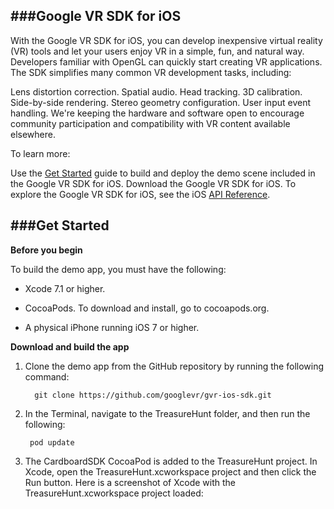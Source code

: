 ###Google VR SDK for iOS
--
With the Google VR SDK for iOS, you can develop inexpensive virtual reality (VR) tools and let your users enjoy VR in a simple, fun, and natural way. Developers familiar with OpenGL can quickly start creating VR applications. The SDK simplifies many common VR development tasks, including:

Lens distortion correction.
Spatial audio.
Head tracking.
3D calibration.
Side-by-side rendering.
Stereo geometry configuration.
User input event handling.
We're keeping the hardware and software open to encourage community participation and compatibility with VR content available elsewhere.

To learn more:

Use the [Get Started](https://developers.google.com/vr/ios/get-started) guide to build and deploy the demo scene included in the Google VR SDK for iOS.
Download the Google VR SDK for iOS.
To explore the Google VR SDK for iOS, see the iOS [API Reference](https://developers.google.com/vr/ios/reference/).


###Get Started 
--
**Before you begin**

To build the demo app, you must have the following:

*  Xcode 7.1 or higher.

*  CocoaPods. To download and install, go to cocoapods.org.

*  A physical iPhone running iOS 7 or higher.



**Download and build the app**

1. Clone the demo app from the GitHub repository by running the following command:

         git clone https://github.com/googlevr/gvr-ios-sdk.git

2. In the Terminal, navigate to the TreasureHunt folder, and then run the following:

        pod update

3. The CardboardSDK CocoaPod is added to the TreasureHunt project.
In Xcode, open the TreasureHunt.xcworkspace project and then click the Run button.
Here is a screenshot of Xcode with the TreasureHunt.xcworkspace project loaded:

